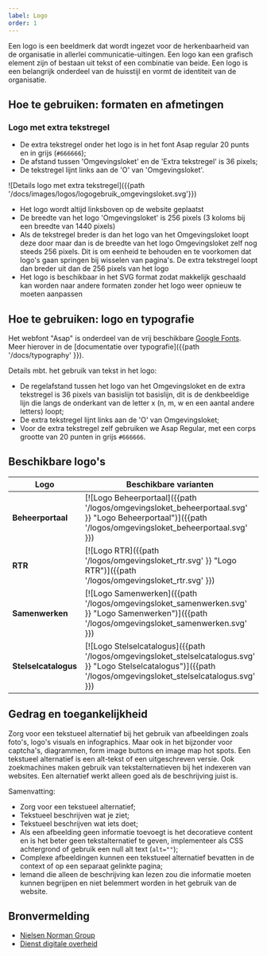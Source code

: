 ```yaml
---
label: Logo
order: 1
---
```

Een logo is een beeldmerk dat wordt ingezet voor de herkenbaarheid van de organisatie in allerlei communicatie-uitingen. Een logo kan een grafisch element zijn of bestaan uit tekst of een combinatie van beide. Een logo is een belangrijk onderdeel van de huisstijl en vormt de identiteit van de organisatie.

## Hoe te gebruiken: formaten en afmetingen

### Logo met extra tekstregel

- De extra tekstregel onder het logo is in het font Asap regular 20 punts en in grijs (`#666666`);
- De afstand tussen 'Omgevingsloket' en de 'Extra tekstregel' is 36 pixels;
- De tekstregel lijnt links aan de 'O' van 'Omgevingsloket'.

![Details logo met extra tekstregel]({{path '/docs/images/logos/logogebruik_omgevingsloket.svg'}})

- Het logo wordt altijd linksboven op de website geplaatst
- De breedte van het logo 'Omgevingsloket' is 256 pixels (3 koloms bij een breedte van 1440 pixels)
- Als de tekstregel breder is dan het logo van het Omgevingsloket loopt deze door maar dan is de breedte van het logo Omgevingsloket zelf nog steeds 256 pixels. Dit is om eenheid te behouden en te voorkomen dat logo's gaan springen bij wisselen van pagina's. De extra tekstregel loopt dan breder uit dan de 256 pixels van het logo
- Het logo is beschikbaar in het SVG format zodat makkelijk geschaald kan worden naar andere formaten zonder het logo weer opnieuw te moeten aanpassen

## Hoe te gebruiken: logo en typografie

Het webfont "Asap" is onderdeel van de vrij beschikbare [Google Fonts](https://fonts.google.com/specimen/Asap).
Meer hierover in de [documentatie over typografie]({{path '/docs/typography' }}).

Details mbt. het gebruik van tekst in het logo:
- De regelafstand tussen het logo van het Omgevingsloket en de extra tekstregel is 36 pixels van basislijn tot basislijn, dit is de denkbeeldige lijn die langs de onderkant van de letter x (n, m, w en een aantal andere letters) loopt;
- De extra tekstregel lijnt links aan de 'O' van Omgevingsloket;
- Voor de extra tekstregel zelf gebruiken we Asap Regular, met een corps grootte van 20 punten in grijs `#666666`.

## Beschikbare logo's

| Logo | Beschikbare varianten |   | SVG   |
| ------------- |-----------|---|-------------|
| **Beheerportaal**      | [![Logo Beheerportaal]({{path '/logos/omgevingsloket_beheerportaal.svg' }} "Logo Beheerportaal")]({{path '/logos/omgevingsloket_beheerportaal.svg' }}) | |[Download Beheerportaal logo]({{path '/logos/omgevingsloket_beheerportaal.svg'}}) |
| **RTR**      | [![Logo RTR]({{path '/logos/omgevingsloket_rtr.svg' }} "Logo RTR")]({{path '/logos/omgevingsloket_rtr.svg' }})      | |[Download RTR logo]{{path '(/logos/omgevingsloket_rtr.svg'}}) |
| **Samenwerken** | [![Logo Samenwerken]({{path '/logos/omgevingsloket_samenwerken.svg' }} "Logo Samenwerken")]({{path '/logos/omgevingsloket_samenwerken.svg' }})      | | [Download Samenwerken logo]({{path '/logos/omgevingsloket_samenwerken.svg'}}) |
| **Stelselcatalogus** | [![Logo Stelselcatalogus]({{path '/logos/omgevingsloket_stelselcatalogus.svg' }} "Logo Stelselcatalogus")]({{path '/logos/omgevingsloket_stelselcatalogus.svg' }})      | |[Download Stelselcatalogus logo]({{path '/logos/omgevingsloket_stelselcatalogus.svg'}}) |

## Gedrag en toegankelijkheid
Zorg voor een tekstueel alternatief bij het gebruik van afbeeldingen zoals foto's, logo's visuals en infographics. Maar ook in het bijzonder voor captcha's, diagrammen, form image buttons en image map hot spots. Een tekstueel alternatief is een alt-tekst of een uitgeschreven versie. Ook zoekmachines maken gebruik van tekstalternatieven bij het indexeren van websites. Een alternatief werkt alleen goed als de beschrijving juist is.

Samenvatting:
- Zorg voor een tekstueel alternatief;
- Tekstueel beschrijven wat je ziet;
- Tekstueel beschrijven wat iets doet;
- Als een afbeelding geen informatie toevoegt is het decoratieve content en is het beter geen tekstalternatief te geven, implementeer als CSS achtergrond of gebruik een null alt text (`alt=""`);
- Complexe afbeeldingen kunnen een tekstueel alternatief bevatten in de context of op een separaat gelinkte pagina;
- Iemand die alleen de beschrijving kan lezen zou die informatie moeten kunnen begrijpen en niet belemmert worden in het gebruik van de website.

## Bronvermelding
- [Nielsen Norman Group](https://www.nngroup.com/)
- [Dienst digitale overheid](https://www.digitoegankelijk.nl)